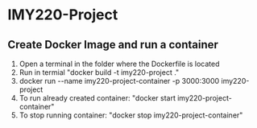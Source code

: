 # IMY220-Project

## Create Docker Image and run a container
1. Open a terminal in the folder where the Dockerfile is located
2. Run in termial "docker build -t imy220-project ."
3. docker run --name imy220-project-container -p 3000:3000 imy220-project
4. To run already created container: "docker start imy220-project-container"
5. To stop running container: "docker stop imy220-project-container"
